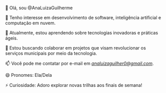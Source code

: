 
👋 Olá, sou @AnaLuizaGuilherme

👀 Tenho interesse em desenvolvimento de software, inteligência artificial e computação em nuvem.

🌱 Atualmente, estou aprendendo sobre tecnologias inovadoras e práticas ágeis.

💞️ Estou buscando colaborar em projetos que visam revolucionar os serviços municipais por meio da tecnologia.

📫 Você pode me contatar por e-mail em *analuizaguilher0@gmail.com*.

😄 Pronomes: Ela/Dela

⚡ Curiosidade: Adoro explorar novas trilhas aos finais de semana!
